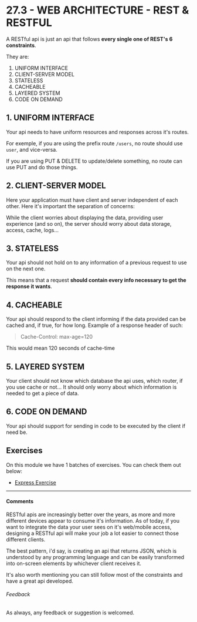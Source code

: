 # 27.3 - WEB ARCHITECTURE - REST & RESTFUL

A RESTful api is just an api that follows **every single one of REST's 6 constraints**.

They are:

1. UNIFORM INTERFACE
2. CLIENT-SERVER MODEL
3. STATELESS
4. CACHEABLE
5. LAYERED SYSTEM
6. CODE ON DEMAND

## 1. UNIFORM INTERFACE

Your api needs to have uniform resources and responses across it's routes.

For exemple, if you are using the prefix route `/users`, no route should use `user`, and vice-versa.

If you are using PUT & DELETE to update/delete something, no route can use PUT and do those things.

## 2. CLIENT-SERVER MODEL

Here your application must have client and server independent of each other. Here it's important the separation of concerns:

While the client worries about displaying the data, providing user experience (and so on), the server should worry about data storage, access, cache, logs...

## 3. STATELESS

Your api should not hold on to any information of a previous request to use on the next one.

This means that a request **should contain every info necessary to get the response it wants**.

## 4. CACHEABLE

Your api should respond to the client informing if the data provided can be cached and, if true, for how long. Example of a response header of such:

> Cache-Control: max-age=120

This would mean 120 seconds of cache-time

## 5. LAYERED SYSTEM

Your client should not know which database the api uses, which router, if you use cache or not... It should only worry about which information is needed to get a piece of data.

## 6. CODE ON DEMAND

Your api should support for sending in code to be executed by the client if need be.

## Exercises

On this module we have 1 batches of exercises. You can check them out below:

* [Express Exercise](./exercises)

----

#### Comments

RESTful apis are increasingly better over the years, as more and more different devices appear to consume it's information. As of today, if you want to integrate the data your user sees on it's web/mobile access, designing a RESTful api will make your job a lot easier to connect those different clients.

The best pattern, i'd say, is creating an api that returns JSON, which is understood by any programming language and can be easily transformed into on-screen elements by whichever client receives it.

It's also worth mentioning you can still follow most of the constraints and have a great api developed.

###### Feedback

As always, any feedback or suggestion is welcomed.


